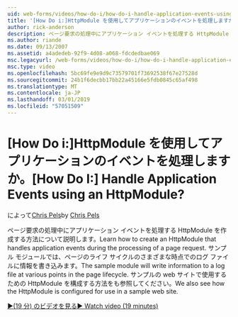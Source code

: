 ```yaml
---
uid: web-forms/videos/how-do-i/how-do-i-handle-application-events-using-an-httpmodule
title: '[How Do i:]HttpModule を使用してアプリケーションのイベントを処理しますか。 | Microsoft Docs'
author: rick-anderson
description: ページ要求の処理中にアプリケーション イベントを処理する HttpModule を作成する方法について説明します。 サンプル モジュールでは、情報をログに書き込みます.
ms.author: riande
ms.date: 09/13/2007
ms.assetid: a4adedeb-92f9-4d08-a068-fdcdedbae069
msc.legacyurl: /web-forms/videos/how-do-i/how-do-i-handle-application-events-using-an-httpmodule
msc.type: video
ms.openlocfilehash: 5bc69fe9e9d9c73579701f73692538f67e27528d
ms.sourcegitcommit: 24b1f6decbb17bb22a45166e5fdb0845c65af498
ms.translationtype: MT
ms.contentlocale: ja-JP
ms.lasthandoff: 03/01/2019
ms.locfileid: "57051509"
---
```

<a name="how-do-i-handle-application-events-using-an-httpmodule"></a><span data-ttu-id="53a3e-105">[How Do i:]HttpModule を使用してアプリケーションのイベントを処理しますか。</span><span class="sxs-lookup"><span data-stu-id="53a3e-105">[How Do I:] Handle Application Events using an HttpModule?</span></span>
====================
<span data-ttu-id="53a3e-106">によって[Chris Pels](https://twitter.com/chrispels)</span><span class="sxs-lookup"><span data-stu-id="53a3e-106">by [Chris Pels](https://twitter.com/chrispels)</span></span>

<span data-ttu-id="53a3e-107">ページ要求の処理中にアプリケーション イベントを処理する HttpModule を作成する方法について説明します。</span><span class="sxs-lookup"><span data-stu-id="53a3e-107">Learn how to create an HttpModule that handles application events during the processing of a page request.</span></span> <span data-ttu-id="53a3e-108">サンプル モジュールでは、ページのライフ サイクルのさまざまな時点でのログ ファイルに情報を書き込みます。</span><span class="sxs-lookup"><span data-stu-id="53a3e-108">The sample module will write information to a log file at various points in the page lifecycle.</span></span> <span data-ttu-id="53a3e-109">サンプルの web サイトで使用するための HttpModule を構成する方法をも参照してください。</span><span class="sxs-lookup"><span data-stu-id="53a3e-109">We also see how the HttpModule is configured for use in a sample web site.</span></span>

[<span data-ttu-id="53a3e-110">&#9654;(19 分) のビデオを見る</span><span class="sxs-lookup"><span data-stu-id="53a3e-110">&#9654; Watch video (19 minutes)</span></span>](https://channel9.msdn.com/Blogs/ASP-NET-Site-Videos/how-do-i-handle-application-events-using-an-httpmodule)
